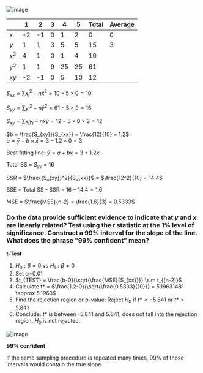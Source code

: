 
![image](https://github.com/user-attachments/assets/f7b20023-bc53-4ba6-a887-9df26ca469d7)

|       |    1   |    2   |    3   |    4   |    5   |  Total  | Average |  
|-------|--------|--------|--------|--------|--------|---------|---------|  
|  $x$  |   -2   |   -1   |    0   |    1   |    2   |     0   |    0    |  
|  $y$  |    1   |    1   |    3   |    5   |    5   |    15   |    3    |  
| $x^2$ |    4   |    1   |    0   |    1   |    4   |    10   |  
| $y^2$ |    1   |    1   |    9   |   25   |   25   |    61   |  
| $xy$  |   -2   |   -1   |    0   |    5   |   10   |    12   |  

$S_{xx} = \sum{{x_{i}}^2} - n\bar{x}^2 = 10 - 5 \times 0 = 10$  

$S_{yy} = \sum{{y_{i}}^2} - n\bar{y}^2 = 61 - 5 \times 9 = 16$  

$S_{xy} = \sum{x_{i}y_{i}} - n\bar{x}\bar{y} = 12 - 5 \times 0 \times 3 = 12$  

$b = \frac{S_{xy}}{S_{xx}} = \frac{12}{10} = 1.2$  
$a = \bar{y} - b \times \bar{x} = 3 - 1.2 \times 0 = 3$  

Best fitting line: $\hat{y} = a + bx = 3 + 1.2x$

Total SS = $S_{yy}$ = 16  

SSR = $\frac{{S_{xy}}^2}{S_{xx}}$ = $\frac{12^2}{10} = 14.4$  

SSE = Total SS - SSR = $16 - 14.4 = 1.6$

MSE = $\frac{MSE}{n-2} = \frac{1.6}{3} = 0.5333$


### Do the data provide sufficient evidence to indicate that $y$ and $x$ are linearly related? Test using the $t$ statistic at the 1% level of significance. Construct a 99% interval for the slope of the line. What does the phrase "99% confident" mean?  

**t-Test**  

1. $H_{0}: \beta = 0$ vs $H_{1}: \beta \neq 0$  
2. Set $\alpha$=0.01  
3. $t_{TEST} = \frac{b-0}{\sqrt{\frac{MSE}{S_{xx}}}} \sim t_{(n-2)}$  
4. Calculate t* = $\frac{1.2-0}{\sqrt{\frac{0.5333}{10}}} = 5.19631481 \approx 5.1963$  
5. Find the rejection region or p-value: Reject $H_{0}$ if $t* \lt -5.841$ or $t* \gt 5.841$  
6. Conclude: $t*$ is between -5.841 and 5.841, does not fall into the rejection region, $H_{0}$ is not rejected.  

![image](https://github.com/user-attachments/assets/a9292416-5c31-4970-854e-2457cf45edfb)  


**99% confident**

If the same sampling procedure is repeated many times, 99% of those intervals would contain the true slope.



